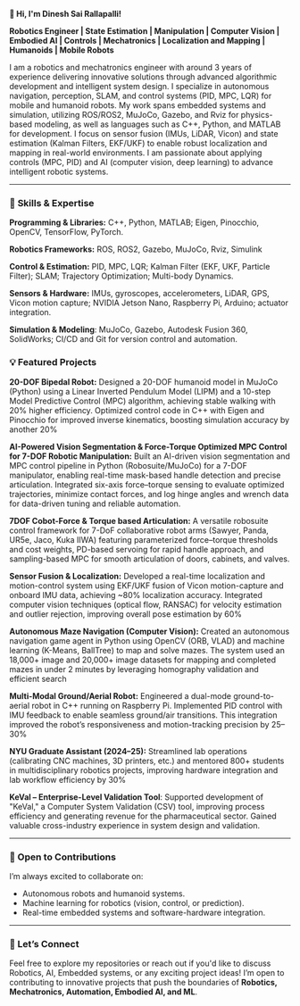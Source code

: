 **👋 Hi, I'm Dinesh Sai Rallapalli!**

**Robotics Engineer | State Estimation | Manipulation | Computer Vision | Embodied AI | Controls | Mechatronics | Localization and Mapping | Humanoids | Mobile Robots**

I am a robotics and mechatronics engineer with around 3 years of experience delivering innovative solutions through advanced algorithmic development and intelligent system design. I specialize in autonomous navigation, perception, SLAM, and control systems (PID, MPC, LQR) for mobile and humanoid robots. My work spans embedded systems and simulation, utilizing ROS/ROS2, MuJoCo, Gazebo, and Rviz for physics-based modeling, as well as languages such as C++, Python, and MATLAB for development. I focus on sensor fusion (IMUs, LiDAR, Vicon) and state estimation (Kalman Filters, EKF/UKF) to enable robust localization and mapping in real-world environments. I am passionate about applying controls (MPC, PID) and AI (computer vision, deep learning) to advance intelligent robotic systems.

---

### 🚀 **Skills & Expertise**

**Programming & Libraries:** C++, Python, MATLAB; Eigen, Pinocchio, OpenCV, TensorFlow, PyTorch.

**Robotics Frameworks:** ROS, ROS2, Gazebo, MuJoCo, Rviz, Simulink

**Control & Estimation:** PID, MPC, LQR; Kalman Filter (EKF, UKF, Particle Filter); SLAM; Trajectory Optimization; Multi-body Dynamics.

**Sensors & Hardware:** IMUs, gyroscopes, accelerometers, LiDAR, GPS, Vicon motion capture; NVIDIA Jetson Nano, Raspberry Pi, Arduino; actuator integration.

**Simulation & Modeling**: MuJoCo, Gazebo, Autodesk Fusion 360, SolidWorks; CI/CD and Git for version control and automation.


### 💡 **Featured Projects**

**20-DOF Bipedal Robot:** Designed a 20-DOF humanoid model in MuJoCo (Python) using a Linear Inverted Pendulum Model (LIPM) and a 10-step Model Predictive Control (MPC) algorithm, achieving stable walking with 20% higher efficiency. Optimized control code in C++ with Eigen and Pinocchio for improved inverse kinematics, boosting simulation accuracy by another 20%

**AI-Powered Vision Segmentation & Force-Torque Optimized MPC Control for 7-DOF Robotic Manipulation:** Built an AI-driven vision segmentation and MPC control pipeline in Python (Robosuite/MuJoCo) for a 7-DOF manipulator, enabling real-time mask-based handle detection and precise articulation. Integrated six-axis force–torque sensing to evaluate optimized trajectories, minimize contact forces, and log hinge angles and wrench data for data-driven tuning and reliable automation.

**7DOF Cobot-Force & Torque based Articulation:** A versatile robosuite control framework for 7-DoF collaborative robot arms (Sawyer, Panda, UR5e, Jaco, Kuka IIWA) featuring parameterized force–torque thresholds and cost weights, PD-based servoing for rapid handle approach, and sampling-based MPC for smooth articulation of doors, cabinets, and valves.

**Sensor Fusion & Localization:** Developed a real-time localization and motion-control system using EKF/UKF fusion of Vicon motion-capture and onboard IMU data, achieving ~80% localization accuracy. Integrated computer vision techniques (optical flow, RANSAC) for velocity estimation and outlier rejection, improving overall pose estimation by 60%

**Autonomous Maze Navigation (Computer Vision):** Created an autonomous navigation game agent in Python using OpenCV (ORB, VLAD) and machine learning (K-Means, BallTree) to map and solve mazes. The system used an 18,000+ image and 20,000+ image datasets for mapping and completed mazes in under 2 minutes by leveraging homography validation and efficient search

**Multi-Modal Ground/Aerial Robot:** Engineered a dual-mode ground-to-aerial robot in C++ running on Raspberry Pi. Implemented PID control with IMU feedback to enable seamless ground/air transitions. This integration improved the robot’s responsiveness and motion-tracking precision by 25–30%

**NYU Graduate Assistant (2024–25):** Streamlined lab operations (calibrating CNC machines, 3D printers, etc.) and mentored 800+ students in multidisciplinary robotics projects, improving hardware integration and lab workflow efficiency by 30%

**KeVal – Enterprise-Level Validation Tool**:  Supported development of "KeVal," a Computer System Validation (CSV) tool, improving process efficiency and generating revenue for the pharmaceutical sector. Gained valuable cross-industry experience in system design and validation. 



---

### **🌱 Open to Contributions**
I’m always excited to collaborate on:
- Autonomous robots and humanoid systems.
- Machine learning for robotics (vision, control, or prediction).
- Real-time embedded systems and software-hardware integration.

---

### **💬 Let’s Connect**
Feel free to explore my repositories or reach out if you'd like to discuss Robotics, AI, Embedded systems, or any exciting project ideas! I’m open to contributing to innovative projects that push the boundaries of **Robotics, Mechatronics, Automation, Embodied AI, and ML**.
